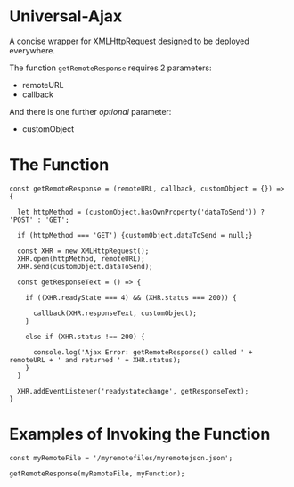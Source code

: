 # Universal-Ajax

A concise wrapper for XMLHttpRequest designed to be deployed everywhere.

The function `getRemoteResponse` requires 2 parameters:

* remoteURL
* callback

And there is one further *optional* parameter:

* customObject

# The Function
```
const getRemoteResponse = (remoteURL, callback, customObject = {}) => {

  let httpMethod = (customObject.hasOwnProperty('dataToSend')) ? 'POST' : 'GET';

  if (httpMethod === 'GET') {customObject.dataToSend = null;}

  const XHR = new XMLHttpRequest();
  XHR.open(httpMethod, remoteURL);
  XHR.send(customObject.dataToSend);
  
  const getResponseText = () => {
  
    if ((XHR.readyState === 4) && (XHR.status === 200)) {

      callback(XHR.responseText, customObject);
    }

    else if (XHR.status !== 200) {

      console.log('Ajax Error: getRemoteResponse() called ' + remoteURL + ' and returned ' + XHR.status);
    }
  }
  
  XHR.addEventListener('readystatechange', getResponseText);
}
```
# Examples of Invoking the Function

```
const myRemoteFile = '/myremotefiles/myremotejson.json';

getRemoteResponse(myRemoteFile, myFunction);
```
